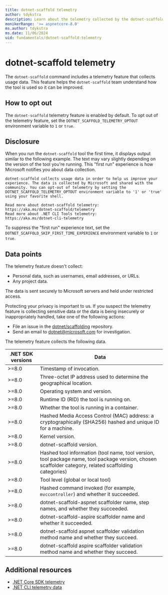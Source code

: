 ```yaml
---
title: dotnet-scaffold telemetry
author: tdykstra
description: Learn about the telemetry collected by the dotnet-scaffold CLI tool.
monikerRange: '>= aspnetcore-8.0'
ms.author: tdykstra
ms.date: 11/06/2024
uid: fundamentals/dotnet-scaffold-telemetry
---
```

# dotnet-scaffold telemetry

The `dotnet-scaffold` command includes a telemetry feature that collects usage data. This feature helps the `dotnet-scaffold` team understand how the tool is used so it can be improved.

## How to opt out

The `dotnet-scaffold` telemetry feature is enabled by default. To opt out of the telemetry feature, set the `DOTNET_SCAFFOLD_TELEMETRY_OPTOUT` environment variable to `1` or `true`.

## Disclosure

When you run the `dotnet-scaffold` tool the first time, it displays output similar to the following example. The text may vary slightly depending on the version of the tool you're running. This "first run" experience is how Microsoft notifies you about data collection.

```console
dotnet-scaffold collects usage data in order to help us improve your experience. The data is collected by Microsoft and shared with the community. You can opt-out of telemetry by setting the DOTNET_SCAFFOLD_TELEMETRY_OPTOUT environment variable to '1' or 'true' using your favorite shell.

Read more about dotnet-scaffold telemetry:
https://aka.ms/dotnet-scaffold/telemetry
Read more about .NET CLI Tools telemetry:
https://aka.ms/dotnet-cli-telemetry
```

To suppress the "first run" experience text, set the `DOTNET_SCAFFOLD_SKIP_FIRST_TIME_EXPERIENCE` environment variable to `1` or `true`.

## Data points

The telemetry feature doesn't collect:

* Personal data, such as usernames, email addresses, or URLs.
* Any project data.

The data is sent securely to Microsoft servers and held under restricted access.

Protecting your privacy is important to us. If you suspect the telemetry feature is collecting sensitive data or the data is being insecurely or inappropriately handled, take one of the following actions:

* File an issue in the [dotnet/scaffolding](https://github.com/dotnet/scaffolding/issues) repository.
* Send an email to [dotnet@microsoft.com](mailto:dotnet@microsoft.com) for investigation.

The telemetry feature collects the following data.

| .NET SDK versions | Data |
|--------------|------|
| >=8.0        | Timestamp of invocation. |
| >=8.0        | Three-octet IP address used to determine the geographical location. |
| >=8.0        | Operating system and version. |
| >=8.0        | Runtime ID (RID) the tool is running on. |
| >=8.0        | Whether the tool is running in a container. |
| >=8.0        | Hashed Media Access Control (MAC) address: a cryptographically (SHA256) hashed and unique ID for a machine. |
| >=8.0        | Kernel version. |
| >=8.0        | dotnet-scaffold version. |
| >=8.0        | Hashed tool information (tool name, tool version, tool package name, tool package version, chosen scaffolder category, related scaffolding categories) |
| >=8.0        | Tool level (global or local tool) |
| >=8.0        | Hashed command invoked (for example, `mvccontroller`) and whether it succeeded. |
| >=8.0        | dotnet-scaffold-aspnet scaffolder name, step names, and whether they succeeded. |
| >=8.0        | dotnet-scaffold-aspire scaffolder name and whether it succeeded. |
| >=8.0        | dotnet-scaffold aspnet scaffolder validation method name and whether they succeed. |
| >=8.0        | dotnet-scaffold aspire scaffolder validation method name and whether they succeed. |

## Additional resources

* [.NET Core SDK telemetry](/dotnet/core/tools/telemetry)
* [.NET CLI telemetry data](https://dotnet.microsoft.com/platform/telemetry)
